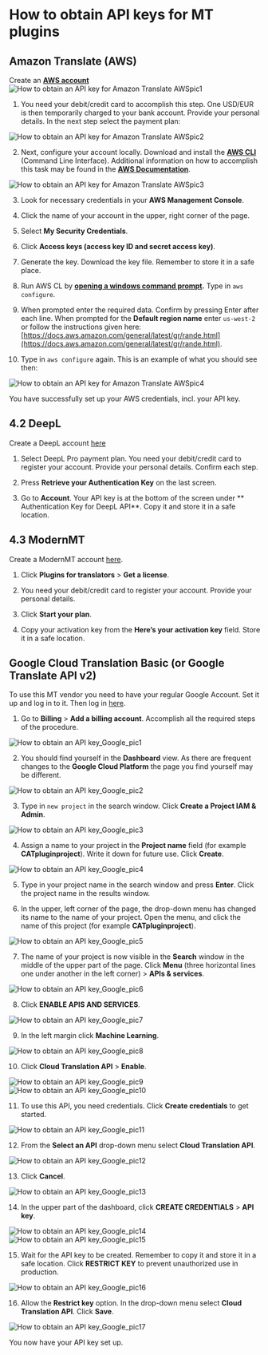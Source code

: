 # How to obtain API keys for MT plugins  


## Amazon Translate (AWS)  


Create an **[AWS account](https://aws.amazon.com/)**
![How to obtain an API key for Amazon Translate AWSpic1](trados/trados_for_amazon4.png)  

1. You need your debit/credit card to accomplish this step. One USD/EUR is then temporarily charged to your bank account. Provide your personal details. In the next step select the payment plan:  

![How to obtain an API key for Amazon Translate AWSpic2](trados/trados_for_amazon5.png)  

2. Next, configure your account locally. Download and install the **[AWS CLI](https://aws.amazon.com/cli/)** (Command Line Interface). Additional information on how to accomplish this task may be found in the **[AWS Documentation](https://docs.aws.amazon.com/cli/latest/userguide/awscli-install-windows.html)**.  

![How to obtain an API key for Amazon Translate AWSpic3](trados/trados_for_amazon6.png)  

3. Look for necessary credentials in your **AWS Management Console**.  
 
4. Click the name of your account in the upper, right corner of the page.  

5. Select **My Security Credentials**.  

6. Click **Access keys (access key ID and secret access key)**.  
 
7. Generate the key. Download the key file. Remember to store it in a safe place.  
 
8. Run AWS CL by **[opening a windows command prompt](https://www.lifewire.com/how-to-open-command-prompt-2618089).** Type in `aws configure`.  
 
9. When prompted enter the required data. Confirm by pressing Enter after each line. When prompted for the **Default region name** enter `us-west-2` or follow the instructions given here: [https://docs.aws.amazon.com/general/latest/gr/rande.html](https://docs.aws.amazon.com/general/latest/gr/rande.html).  

10. Type in `aws configure` again. This is an example of what you should see then:  

![How to obtain an API key for Amazon Translate AWSpic4](trados/trados_for_amazon7.png)  

You have successfully set up your AWS credentials, incl. your API key.  


## 4.2 DeepL  


Create a DeepL account [here](https://www.deepl.com/pro.html)  


1. Select DeepL Pro payment plan. You need your debit/credit card to register your account. Provide your personal details. Confirm each step.  

 
2. Press **Retrieve your Authentication Key** on the last screen. 


3. Go to **Account**. Your API key is at the bottom of the screen under ** Authentication Key for DeepL API**. Copy it and store it in a safe location.  


## 4.3 ModernMT  


Create a ModernMT account [here](https://www.modernmt.com/pricing/).  

1. Click **Plugins for translators** > **Get a license**.  


2. You need your debit/credit card to register your account. Provide your personal details.  


3. Click **Start your plan**.  


4. Copy your activation key from the **Here’s your activation key** field. Store it in a safe location.  


## Google Cloud Translation Basic (or Google Translate API v2)  


To use this MT vendor you need to have your regular Google Account. Set it up and log in to it. Then log in [here](https://console.developers.google.com/cloud-resource-manager).

1. Go to **Billing** > **Add a billing account**. Accomplish all the required steps of the procedure.  
 
![How to obtain an API key_Google_pic1](trados/trados_for_google5.png)  

2. You should find yourself in the **Dashboard** view. As there are frequent changes to the **Google Cloud Platform** the page you find yourself may be different.  

![How to obtain an API key_Google_pic2](trados/trados_for_google6.png)  

3. Type in `new project` in the search window. Click **Create a Project IAM & Admin**.  
 
![How to obtain an API key_Google_pic3](trados/trados_for_google7.png)  

4. Assign a name to your project in the **Project name** field (for example **CATpluginproject**). Write it down for future use. Click **Create**.  

![How to obtain an API key_Google_pic4](trados/trados_for_google8.png)  

5. Type in your project name in the search window and press **Enter**. Click the project name in the results window.  

6. In the upper, left corner of the page, the drop-down menu has changed its name to the name of your project. Open the menu, and click the name of this project (for example **CATpluginproject**).  

 ![How to obtain an API key_Google_pic5](trados/trados_for_google9.png)  

7. The name of your project is now visible in the **Search** window in the middle of the upper part of the page. Click **Menu** (three horizontal lines one under another in the left corner) > **APIs & services**.  

 ![How to obtain an API key_Google_pic6](trados/trados_for_google10.png)

8. Click **ENABLE APIS AND SERVICES**.  
 
![How to obtain an API key_Google_pic7](trados/trados_for_google11.png)

9. In the left margin click **Machine Learning**.  
 
![How to obtain an API key_Google_pic8](trados/trados_for_google12.png)

10. Click **Cloud Translation API** > **Enable**.  
 
![How to obtain an API key_Google_pic9](trados/trados_for_google13.png)  
![How to obtain an API key_Google_pic10](trados/trados_for_google14.png)  

11. To use this API, you need credentials. Click **Create credentials** to get started.  
 
![How to obtain an API key_Google_pic11](trados/trados_for_google15.png)

12. From the **Select an API** drop-down menu select **Cloud Translation API**.  
 
![How to obtain an API key_Google_pic12](trados/trados_for_google16.png)  

13. Click **Cancel**.  
 
![How to obtain an API key_Google_pic13](trados/trados_for_google17.png)  

14. In the upper part of the dashboard, click **CREATE CREDENTIALS** > **API key**.  
 
![How to obtain an API key_Google_pic14](trados/trados_for_google18.png)  
![How to obtain an API key_Google_pic15](trados/trados_for_google19.png)  

15. Wait for the API key to be created. Remember to copy it and store it in a safe location. Click **RESTRICT KEY** to prevent unauthorized use in production.  
 
![How to obtain an API key_Google_pic16](trados/trados_for_google20.png)   

16. Allow the **Restrict key** option. In the drop-down menu select **Cloud Translation API**. Click **Save**.  
  
![How to obtain an API key_Google_pic17](trados/trados_for_google21.png)  


You now have your API key set up.  
